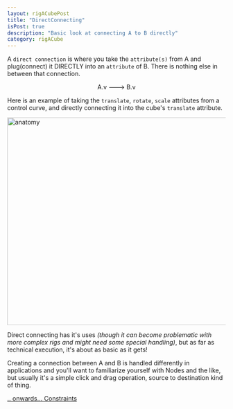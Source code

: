 ```yaml
---
layout: rigACubePost
title: "DirectConnecting"
isPost: true
description: "Basic look at connecting A to B directly"
category: rigACube
---
```


A `direct connection` is where you take the `attribute(s)` from A and 
plug(connect) it DIRECTLY into an `attribute` of B. There is nothing 
else in between that connection.
 
<center>A.v ---> B.v</center>

Here is an example of taking the `translate`, `rotate`, `scale` attributes 
from a control curve, and directly connecting it into the cube's `translate` attribute.

<img src="http://www.anim83d.com/images/examples/cube_directConnect.gif" width="640" height="480" alt="anatomy">

Direct connecting has it's uses *(though it can become problematic with more 
complex rigs and might need some special handling)*, but as far as technical
execution, it's about as basic as it gets!

Creating a connection between A and B is handled differently in applications
and you'll want to familiarize yourself with Nodes and the like, but usually
it's a simple click and drag operation, source to destination kind of thing.

[.. onwards... Constraints](2019-09-13-constraints.md)
